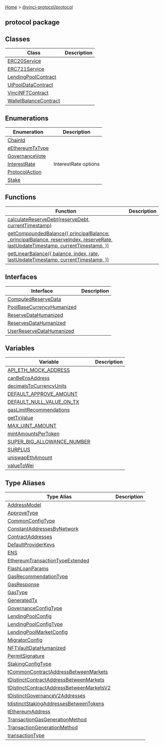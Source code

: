 [Home](./index.md) &gt; [@vinci-protocol/protocol](./protocol.md)

## protocol package

## Classes

| Class                                                        | Description |
| ------------------------------------------------------------ | ----------- |
| [ERC20Service](./protocol.erc20service.md)                   |             |
| [ERC721Service](./protocol.erc721service.md)                 |             |
| [LendingPoolContract](./protocol.lendingpoolcontract.md)     |             |
| [UiPoolDataContract](./protocol.uipooldatacontract.md)       |             |
| [VinciNFTContract](./protocol.vincinftcontract.md)           |             |
| [WalletBalanceContract](./protocol.walletbalancecontract.md) |             |

## Enumerations

| Enumeration                                      | Description          |
| ------------------------------------------------ | -------------------- |
| [ChainId](./protocol.chainid.md)                 |                      |
| [eEthereumTxType](./protocol.eethereumtxtype.md) |                      |
| [GovernanceVote](./protocol.governancevote.md)   |                      |
| [InterestRate](./protocol.interestrate.md)       | InterestRate options |
| [ProtocolAction](./protocol.protocolaction.md)   |                      |
| [Stake](./protocol.stake.md)                     |                      |

## Functions

| Function                                                                                                                                                                | Description |
| ----------------------------------------------------------------------------------------------------------------------------------------------------------------------- | ----------- |
| [calculateReserveDebt(reserveDebt, currentTimestamp)](./protocol.calculatereservedebt.md)                                                                               |             |
| [getCompoundedBalance({ principalBalance: \_principalBalance, reserveIndex, reserveRate, lastUpdateTimestamp, currentTimestamp, })](./protocol.getcompoundedbalance.md) |             |
| [getLinearBalance({ balance, index, rate, lastUpdateTimestamp, currentTimestamp, })](./protocol.getlinearbalance.md)                                                    |             |

## Interfaces

| Interface                                                            | Description |
| -------------------------------------------------------------------- | ----------- |
| [ComputedReserveData](./protocol.computedreservedata.md)             |             |
| [PoolBaseCurrencyHumanized](./protocol.poolbasecurrencyhumanized.md) |             |
| [ReserveDataHumanized](./protocol.reservedatahumanized.md)           |             |
| [ReservesDataHumanized](./protocol.reservesdatahumanized.md)         |             |
| [UserReserveDataHumanized](./protocol.userreservedatahumanized.md)   |             |

## Variables

| Variable                                                               | Description |
| ---------------------------------------------------------------------- | ----------- |
| [API_ETH_MOCK_ADDRESS](./protocol.api_eth_mock_address.md)             |             |
| [canBeEnsAddress](./protocol.canbeensaddress.md)                       |             |
| [decimalsToCurrencyUnits](./protocol.decimalstocurrencyunits.md)       |             |
| [DEFAULT_APPROVE_AMOUNT](./protocol.default_approve_amount.md)         |             |
| [DEFAULT_NULL_VALUE_ON_TX](./protocol.default_null_value_on_tx.md)     |             |
| [gasLimitRecommendations](./protocol.gaslimitrecommendations.md)       |             |
| [getTxValue](./protocol.gettxvalue.md)                                 |             |
| [MAX_UINT_AMOUNT](./protocol.max_uint_amount.md)                       |             |
| [mintAmountsPerToken](./protocol.mintamountspertoken.md)               |             |
| [SUPER_BIG_ALLOWANCE_NUMBER](./protocol.super_big_allowance_number.md) |             |
| [SURPLUS](./protocol.surplus.md)                                       |             |
| [uniswapEthAmount](./protocol.uniswapethamount.md)                     |             |
| [valueToWei](./protocol.valuetowei.md)                                 |             |

## Type Aliases

| Type Alias                                                                                         | Description |
| -------------------------------------------------------------------------------------------------- | ----------- |
| [AddressModel](./protocol.addressmodel.md)                                                         |             |
| [ApproveType](./protocol.approvetype.md)                                                           |             |
| [CommonConfigType](./protocol.commonconfigtype.md)                                                 |             |
| [ConstantAddressesByNetwork](./protocol.constantaddressesbynetwork.md)                             |             |
| [ContractAddresses](./protocol.contractaddresses.md)                                               |             |
| [DefaultProviderKeys](./protocol.defaultproviderkeys.md)                                           |             |
| [ENS](./protocol.ens.md)                                                                           |             |
| [EthereumTransactionTypeExtended](./protocol.ethereumtransactiontypeextended.md)                   |             |
| [FlashLoanParams](./protocol.flashloanparams.md)                                                   |             |
| [GasRecommendationType](./protocol.gasrecommendationtype.md)                                       |             |
| [GasResponse](./protocol.gasresponse.md)                                                           |             |
| [GasType](./protocol.gastype.md)                                                                   |             |
| [GeneratedTx](./protocol.generatedtx.md)                                                           |             |
| [GovernanceConfigType](./protocol.governanceconfigtype.md)                                         |             |
| [LendingPoolConfig](./protocol.lendingpoolconfig.md)                                               |             |
| [LendingPoolConfigType](./protocol.lendingpoolconfigtype.md)                                       |             |
| [LendingPoolMarketConfig](./protocol.lendingpoolmarketconfig.md)                                   |             |
| [MigratorConfig](./protocol.migratorconfig.md)                                                     |             |
| [NFTVaultDataHumanized](./protocol.nftvaultdatahumanized.md)                                       |             |
| [PermitSignature](./protocol.permitsignature.md)                                                   |             |
| [StakingConfigType](./protocol.stakingconfigtype.md)                                               |             |
| [tCommonContractAddressBetweenMarkets](./protocol.tcommoncontractaddressbetweenmarkets.md)         |             |
| [tDistinctContractAddressBetweenMarkets](./protocol.tdistinctcontractaddressbetweenmarkets.md)     |             |
| [tDistinctContractAddressBetweenMarketsV2](./protocol.tdistinctcontractaddressbetweenmarketsv2.md) |             |
| [tDistinctGovernanceV2Addresses](./protocol.tdistinctgovernancev2addresses.md)                     |             |
| [tdistinctStakingAddressesBetweenTokens](./protocol.tdistinctstakingaddressesbetweentokens.md)     |             |
| [tEthereumAddress](./protocol.tethereumaddress.md)                                                 |             |
| [TransactionGasGenerationMethod](./protocol.transactiongasgenerationmethod.md)                     |             |
| [TransactionGenerationMethod](./protocol.transactiongenerationmethod.md)                           |             |
| [transactionType](./protocol.transactiontype.md)                                                   |             |
